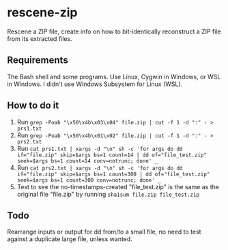 # rescene-zip
Rescene a ZIP file, create info on how to bit-identically reconstruct a ZIP file from its extracted files.

## Requirements
The Bash shell and some programs. Use Linux, Cygwin in Windows, or WSL in Windows. I didn't use Windows Subsystem for Linux (WSL).

## How to do it
1. Run `grep -Poab "\x50\x4b\x03\x04" file.zip | cut -f 1 -d ":" - > prs1.txt`
2. Run `grep -Poab "\x50\x4b\x01\x02" file.zip | cut -f 1 -d ":" - > prs2.txt`
3. Run `cat prs1.txt | xargs -d "\n" sh -c 'for args do dd if="file.zip" skip=$args bs=1 count=14 | dd of="file_test.zip" seek=$args bs=1 count=14 conv=notrunc; done' _`
4. Run `cat prs2.txt | xargs -d "\n" sh -c 'for args do dd if="file.zip" skip=$args bs=1 count=300 | dd of="file_test.zip" seek=$args bs=1 count=300 conv=notrunc; done' _`
5. Test to see the no-timestamps-created "file_test.zip" is the same as the original file "file.zip" by running `sha1sum file.zip file_test.zip`

## Todo
Rearrange inputs or output for dd from/to a small file, no need to test against a duplicate large file, unless wanted.
